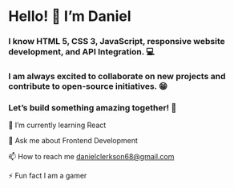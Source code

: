 
# Hello! 👋 I’m Daniel

### I know HTML 5, CSS 3, JavaScript, responsive website development, and API Integration. 💻

### I am always excited to collaborate on new projects and contribute to open-source initiatives. 😁

### Let’s build something amazing together! 🚀

🌱 I’m currently learning React

💬 Ask me about Frontend Development

📫 How to reach me danielclerkson68@gmail.com

⚡ Fun fact I am a gamer
